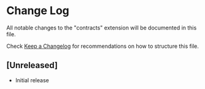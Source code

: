 # Change Log

All notable changes to the "contracts" extension will be documented in this file.

Check [Keep a Changelog](http://keepachangelog.com/) for recommendations on how to structure this file.

## [Unreleased]

- Initial release